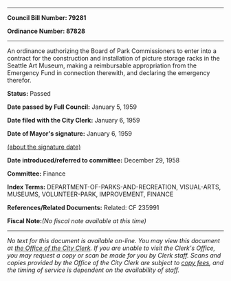 

********

**Council Bill Number: 79281**
   
**Ordinance Number: 87828**
********

 An ordinance authorizing the Board of Park Commissioners to enter into a contract for the construction and installation of picture storage racks in the Seattle Art Museum, making a reimbursable appropriation from the Emergency Fund in connection therewith, and declaring the emergency therefor.

**Status:** Passed
   
**Date passed by Full Council:** January 5, 1959
   
**Date filed with the City Clerk:** January 6, 1959
   
**Date of Mayor's signature:** January 6, 1959
   
[(about the signature date)](/~public/approvaldate.htm)
   
   
   
**Date introduced/referred to committee:** December 29, 1958
   
**Committee:** Finance
   
   
**Index Terms:** DEPARTMENT-OF-PARKS-AND-RECREATION, VISUAL-ARTS, MUSEUMS, VOLUNTEER-PARK, IMPROVEMENT, FINANCE

**References/Related Documents:** Related: CF 235991

**Fiscal Note:**_(No fiscal note available at this time)_
********

_No text for this document is available on-line. You may view this document at [the Office of the City Clerk](http://www.seattle.gov/leg/clerk/contactUs.htm). If you are unable to visit the Clerk's Office, you may request a copy or scan be made for you by Clerk staff. Scans and copies provided by the Office of the City Clerk are subject to [copy fees](http://clerk.seattle.gov/~public/clerkfees.htm), and the timing of service is dependent on the availability of staff._

